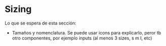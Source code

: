 # Sizing

Lo que se espera de esta sección:
- Tamaños y nomenclatura. Se puede usar icons para explicarlo, peror tb otro componentes, por ejemplo inputs (al menos 3 sizes, s m l, etc)